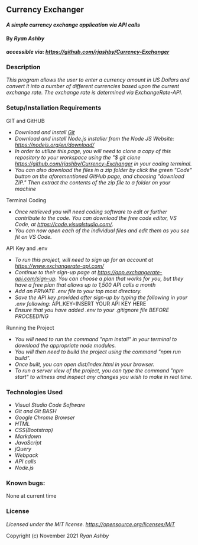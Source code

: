 ## Currency Exchanger

#### _A simple currency exchange application via API calls_

#### By _Ryan Ashby_

#### _accessible via: https://github.com/rjashby/Currency-Exchanger_

### Description

_This program allows the user to enter a currency amount in US Dollars and convert it into a number of different currencies based upon the current exchange rate. The exchange rate is determined via ExchangeRate-API._

### Setup/Installation Requirements

GIT and GitHUB

* _Download and install [Git](http://git-scm.com)_
* _Download and install Node.js installer from the Node JS Website: https://nodejs.org/en/download/_
* _In order to utilize this page, you will need to clone a copy of this repository to your workspace using the "$ git clone https://github.com/rjashby/Currency-Exchanger in your coding terminal._
* _You can also download the files in a zip folder by click the green "Code" button on the aforementioned GitHub page, and choosing "download ZIP." Then extract the contents of the zip file to a folder on your machine_ 

Terminal Coding

* _Once retrieved you will need coding software to edit or further contribute to the code. You can download the free code editor, VS Code, at https://code.visualstudio.com/_.
* _You can now open each of the individual files and edit them as you see fit on VS Code._

API Key and .env

* _To run this project, will need to sign up for an account at https://www.exchangerate-api.com/_ 
* _Continue to their sign-up page at https://app.exchangerate-api.com/sign-up. You can choose a plan that works for you, but they have a free plan that allows up to 1,500 API calls a month_
* _Add an PRIVATE .env file to your top most directory._
* _Save the API key provided after sign-up by typing the following in your .env following:_ API_KEY=INSERT YOUR API KEY HERE
* _Ensure that you have added .env to your .gitignore file BEFORE PROCEEDING_

Running the Project 

* _You will need to run the command "npm install" in your terminal to download the appropriate node modules._
* _You will then need to build the project using the command "npm run build"._
* _Once built, you can open dist/index.html in your browser._
* _To run a server view of the project, you can type the command "npm start" to witness and inspect any changes you wish to make in real time._

### Technologies Used
* _Visual Studio Code Software_
* _Git and Git BASH_
* _Google Chrome Browser_
* _HTML_
* _CSS(Bootstrap)_
* _Markdown_  
* _JavaScript_
* _jQuery_
* _Webpack_
* _API calls_
* _Node.js_

### Known bugs: 
None at current time

### License

_Licensed under the MIT license. https://opensource.org/licenses/MIT_

Copyright (c) November 2021 _Ryan Ashby_